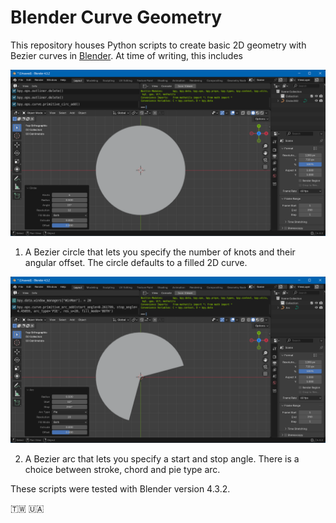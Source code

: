 # Blender Curve Geometry

This repository houses Python scripts to create basic 2D geometry with Bezier curves in [Blender](https://www.blender.org/). At time of writing, this includes

![Bezier Circle](bezCircle.png)

1. A Bezier circle that lets you specify the number of knots and their angular offset. The circle defaults to a filled 2D curve.

![Bezier Arc](bezArc.png)

2. A Bezier arc that lets you specify a start and stop angle. There is a choice between stroke, chord and pie type arc.

These scripts were tested with Blender version 4.3.2.

🇹🇼 🇺🇦